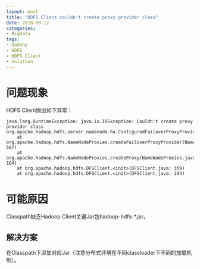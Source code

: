 ```yaml
---
layout: post
title: "HDFS Client couldn't create proxy provider class"
date: 2018-08-12
categories: 
- BigData
tags: 
- Hadoop
- HDFS
- HDFS Client
- Solution
---
```


# 问题现象

HDFS Client抛出如下异常：

	java.lang.RuntimeException: java.io.IOException: Couldn't create proxy provider class org.apache.hadoop.hdfs.server.namenode.ha.ConfiguredFailoverProxyProvider
		at org.apache.hadoop.hdfs.NameNodeProxies.createFailoverProxyProvider(NameNodeProxies.java: 587)
		at org.apache.hadoop.hdfs.NameNodeProxies.createProxy(NameNodeProxies.java: 164)
		at org.apache.hadoop.hdfs.DFSClient.<init>(DFSClient.java: 359)
		at org.apache.hadoop.hdfs.DFSClient.<init>(DFSClient.java: 293)

# 可能原因

Classpath缺乏Hadoop Client关键Jar包hadoop-hdfs-*.jar。

## 解决方案

在Classpath下添加对应Jar（注意分布式环境在不同classloader下不同的加载机制）。